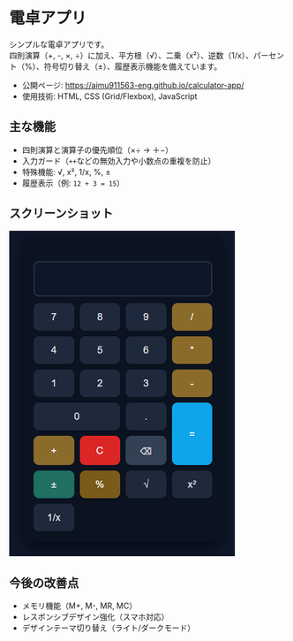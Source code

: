 # 電卓アプリ

シンプルな電卓アプリです。  
四則演算（+, -, ×, ÷）に加え、平方根（√）、二乗（x²）、逆数（1/x）、パーセント（%）、符号切り替え（±）、履歴表示機能を備えています。

- 公開ページ: https://aimu911563-eng.github.io/calculator-app/
- 使用技術: HTML, CSS (Grid/Flexbox), JavaScript

## 主な機能
- 四則演算と演算子の優先順位（×÷ → ＋−）
- 入力ガード（`++`などの無効入力や小数点の重複を防止）
- 特殊機能: √, x², 1/x, %, ±
- 履歴表示（例: `12 + 3 = 15`）

## スクリーンショット
![電卓のスクリーンショット](img/screenshot.png)

## 今後の改善点
- メモリ機能（M+, M-, MR, MC）
- レスポンシブデザイン強化（スマホ対応）
- デザインテーマ切り替え（ライト/ダークモード）
